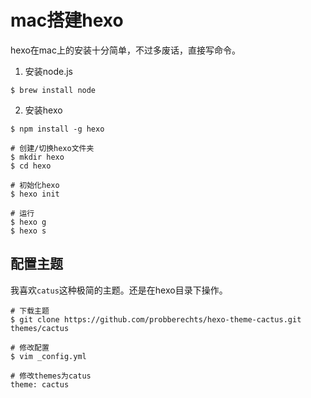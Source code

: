 # mac搭建hexo
hexo在mac上的安装十分简单，不过多废话，直接写命令。

1. 安装node.js
```shell
$ brew install node
```

2. 安装hexo
``` shell
$ npm install -g hexo

# 创建/切换hexo文件夹
$ mkdir hexo
$ cd hexo

# 初始化hexo
$ hexo init

# 运行
$ hexo g 
$ hexo s
```

## 配置主题
我喜欢`catus`这种极简的主题。还是在hexo目录下操作。
```shell
# 下载主题
$ git clone https://github.com/probberechts/hexo-theme-cactus.git themes/cactus

# 修改配置
$ vim _config.yml

# 修改themes为catus
theme: cactus
```
